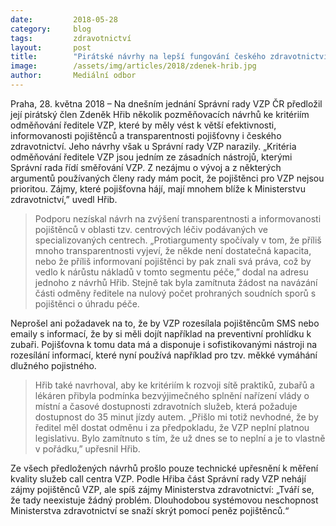 ```yaml
---
date:         2018-05-28
category:     blog
tags:         zdravotnictví
layout:       post
title:        "Pirátské návrhy na lepší fungování českého zdravotnictví narážejí ve Správní radě VZP"
image:        /assets/img/articles/2018/zdenek-hrib.jpg
author:       Mediální odbor
---
```


 
Praha, 28. května 2018 – Na dnešním jednání Správní rady VZP ČR předložil její pirátský člen Zdeněk Hřib několik pozměňovacích návrhů ke kritériím odměňování ředitele VZP, které by měly vést k větší efektivnosti, informovanosti pojištěnců a transparentnosti pojišťovny i českého zdravotnictví. Jeho návrhy však u Správní rady VZP narazily. „Kritéria odměňování ředitele VZP jsou jedním ze zásadních nástrojů, kterými Správní rada řídí směřování VZP. Z nezájmu o vývoj a z některých argumentů používaných členy rady mám pocit, že pojištěnci pro VZP nejsou prioritou. Zájmy, které pojišťovna hájí, mají mnohem blíže k Ministerstvu zdravotnictví,” uvedl Hřib.
 
> Podporu nezískal návrh na zvýšení transparentnosti a informovanosti pojištěnců v oblasti tzv. centrových léčiv podávaných ve specializovaných centrech. „Protiargumenty spočívaly v tom, že příliš mnoho transparentnosti vyjeví, že někde není dostatečná kapacita, nebo že příliš informovaní pojištěnci by pak znali svá práva, což by vedlo k nárůstu nákladů v tomto segmentu péče,” dodal na adresu jednoho z návrhů Hřib. Stejně tak byla zamítnuta žádost na navázání části odměny ředitele na nulový počet prohraných soudních sporů s pojištěnci o úhradu péče.
 
Neprošel ani požadavek na to, že by VZP rozesílala pojištěncům SMS nebo emaily s informací, že by si měli dojít například na preventivní prohlídku k zubaři. Pojišťovna k tomu data má a disponuje i sofistikovanými nástroji na rozesílání informací, které nyní používá například pro tzv. měkké vymáhání dlužného pojistného.
 
> Hřib také navrhoval, aby ke kritériím k rozvoji sítě praktiků, zubařů a lékáren přibyla podmínka bezvýjimečného splnění nařízení vlády o místní a časové dostupnosti zdravotních služeb, která požaduje dostupnost do 35 minut jízdy autem. „Přišlo mi totiž nevhodné, že by ředitel měl dostat odměnu i za předpokladu, že VZP neplní platnou legislativu. Bylo zamítnuto s tím, že už dnes se to neplní a je to vlastně v pořádku,” upřesnil Hřib.

Ze všech předložených návrhů prošlo pouze technické upřesnění k měření kvality služeb call centra VZP. Podle Hřiba část Správní rady VZP nehájí zájmy pojištěnců VZP, ale spíš zájmy Ministerstva zdravotnictví: „Tváří se, že tady neexistuje žádný problém. Dlouhodobou systémovou neschopnost Ministerstva zdravotnictví se snaží skrýt pomocí peněz pojištěnců.“
